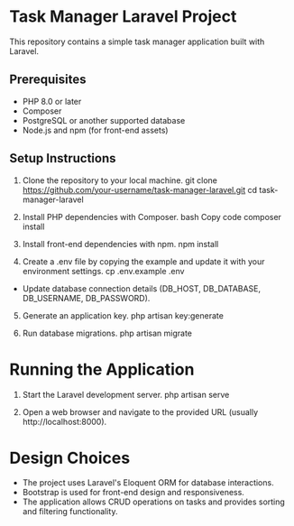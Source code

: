 # Task Manager Laravel Project

This repository contains a simple task manager application built with Laravel.

## Prerequisites
- PHP 8.0 or later
- Composer
- PostgreSQL or another supported database
- Node.js and npm (for front-end assets)

## Setup Instructions
1. Clone the repository to your local machine.
   git clone https://github.com/your-username/task-manager-laravel.git
   cd task-manager-laravel

2. Install PHP dependencies with Composer.
   bash
   Copy code
   composer install

3. Install front-end dependencies with npm.
   npm install

4. Create a .env file by copying the example and update it with your environment settings.
   cp .env.example .env
  - Update database connection details (DB_HOST, DB_DATABASE, DB_USERNAME, DB_PASSWORD).

5. Generate an application key.
   php artisan key:generate

6. Run database migrations.
   php artisan migrate

# Running the Application
1. Start the Laravel development server.
   php artisan serve

2. Open a web browser and navigate to the provided URL (usually http://localhost:8000).

# Design Choices
- The project uses Laravel's Eloquent ORM for database interactions.
- Bootstrap is used for front-end design and responsiveness.
- The application allows CRUD operations on tasks and provides sorting and filtering    functionality.